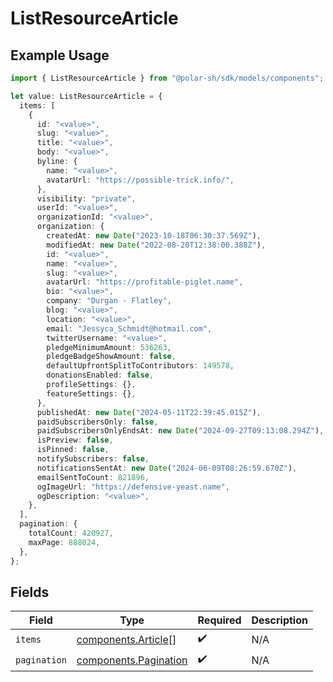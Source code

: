 # ListResourceArticle

## Example Usage

```typescript
import { ListResourceArticle } from "@polar-sh/sdk/models/components";

let value: ListResourceArticle = {
  items: [
    {
      id: "<value>",
      slug: "<value>",
      title: "<value>",
      body: "<value>",
      byline: {
        name: "<value>",
        avatarUrl: "https://possible-trick.info/",
      },
      visibility: "private",
      userId: "<value>",
      organizationId: "<value>",
      organization: {
        createdAt: new Date("2023-10-18T06:30:37.569Z"),
        modifiedAt: new Date("2022-08-20T12:38:00.388Z"),
        id: "<value>",
        name: "<value>",
        slug: "<value>",
        avatarUrl: "https://profitable-piglet.name",
        bio: "<value>",
        company: "Durgan - Flatley",
        blog: "<value>",
        location: "<value>",
        email: "Jessyca_Schmidt@hotmail.com",
        twitterUsername: "<value>",
        pledgeMinimumAmount: 536263,
        pledgeBadgeShowAmount: false,
        defaultUpfrontSplitToContributors: 149578,
        donationsEnabled: false,
        profileSettings: {},
        featureSettings: {},
      },
      publishedAt: new Date("2024-05-11T22:39:45.015Z"),
      paidSubscribersOnly: false,
      paidSubscribersOnlyEndsAt: new Date("2024-09-27T09:13:08.294Z"),
      isPreview: false,
      isPinned: false,
      notifySubscribers: false,
      notificationsSentAt: new Date("2024-06-09T08:26:59.670Z"),
      emailSentToCount: 821896,
      ogImageUrl: "https://defensive-yeast.name",
      ogDescription: "<value>",
    },
  ],
  pagination: {
    totalCount: 420927,
    maxPage: 888024,
  },
};
```

## Fields

| Field                                                          | Type                                                           | Required                                                       | Description                                                    |
| -------------------------------------------------------------- | -------------------------------------------------------------- | -------------------------------------------------------------- | -------------------------------------------------------------- |
| `items`                                                        | [components.Article](../../models/components/article.md)[]     | :heavy_check_mark:                                             | N/A                                                            |
| `pagination`                                                   | [components.Pagination](../../models/components/pagination.md) | :heavy_check_mark:                                             | N/A                                                            |